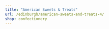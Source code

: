 ```yaml
---
title: "American Sweets & Treats"
url: /edinburgh/american-sweets-and-treats-4/
shop: confectionery
---
```

